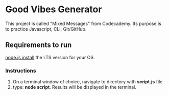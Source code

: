 # Good Vibes Generator
This project is called "Mixed Messages" from Codecademy.
Its purpose is to practice Javascript, CLI, Git/GitHub.
## Requirements to run
[node.js install](https://nodejs.org/en/download/ "Node LTS install")
the LTS version for your OS.
### Instructions
1. On a terminal window of choice, navigate to directory with **script.js** file.
2. type: **node script**.
Results will be displayed in the terminal.
